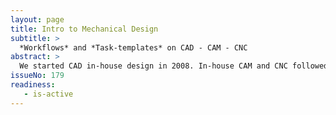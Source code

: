 ```yaml
---
layout: page
title: Intro to Mechanical Design
subtitle: >
  *Workflows* and *Task-templates* on CAD - CAM - CNC
abstract: >
  We started CAD in-house design in 2008. In-house CAM and CNC followed in 2014. We saved a lot of time by learning from tutorials and workflow published by the community. This is our effort to give back to the community via publishing workflows and tutorials that we developed in those instances we could not find them already made. There is a second reason: We plan to eventually release all ViCase mechanical design files completely as Open Source under CC-License to the community. By publishing early on which software packages and formats and which workflow we choose, the community can get involved so we all can come to a consensus of best choices and practices. So by the time we will release the design files they are most useful to the community. Early on feedback by the community will hopefully help us to  increase efficiency, lowering cost and lead time of ViCase Trailblazer Production. 
issueNo: 179
readiness:
   - is-active
---
```

